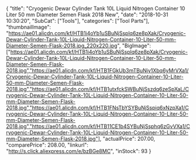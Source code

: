 {
	"title": "Cryogenic Dewar Cylinder Tank 10L Liquid Nitrogen Container 10 Liter 50 mm Diameter Semen Flask 2018 New",
	"date": "2018-10-31 10:30:20",
	"SubCat": ["Tools"],
	"categories": ["Tool Parts"],
	"thumbnailImage": "https://ae01.alicdn.com/kf/HTB1i4oYb1uSBuNjSsplq6ze8pXak/Cryogenic-Dewar-Cylinder-Tank-10L-Liquid-Nitrogen-Container-10-Liter-50-mm-Diameter-Semen-Flask-2018.jpg_220x220.jpg",
	"BigImage": ["https://ae01.alicdn.com/kf/HTB1i4oYb1uSBuNjSsplq6ze8pXak/Cryogenic-Dewar-Cylinder-Tank-10L-Liquid-Nitrogen-Container-10-Liter-50-mm-Diameter-Semen-Flask-2018.jpg","https://ae01.alicdn.com/kf/HTB1FGkUb3mTBuNjy1Xbq6yMrVXa1/Cryogenic-Dewar-Cylinder-Tank-10L-Liquid-Nitrogen-Container-10-Liter-50-mm-Diameter-Semen-Flask-2018.jpg","https://ae01.alicdn.com/kf/HTB1utxfckSWBuNjSszdq6zeSpXaL/Cryogenic-Dewar-Cylinder-Tank-10L-Liquid-Nitrogen-Container-10-Liter-50-mm-Diameter-Semen-Flask-2018.jpg","https://ae01.alicdn.com/kf/HTB1FNsTbYSYBuNjSspiq6xNzpXa1/Cryogenic-Dewar-Cylinder-Tank-10L-Liquid-Nitrogen-Container-10-Liter-50-mm-Diameter-Semen-Flask-2018.jpg","https://ae01.alicdn.com/kf/HTB11CE1b4SYBuNjSsphq6zGvVXa1/Cryogenic-Dewar-Cylinder-Tank-10L-Liquid-Nitrogen-Container-10-Liter-50-mm-Diameter-Semen-Flask-2018.jpg"],
	"actualPrice": 207.00,
	"comparePrice": 208.00,
	"linkurl": "http://s.click.aliexpress.com/e/bzBGe8MC",
	"inStock": 93
}
